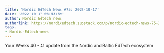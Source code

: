 ```yaml
---
title: 'Nordic EdTech News #75: 2022-10-17'
date: "2022-10-17 06:53:59"
author: Nordic Edtech news
authorlink: https://nordicedtech.substack.com/p/nordic-edtech-news-75-2022-10-17
tags:
- Nordic-Edtech-news
---
```

Your Weeks 40 - 41 update from the Nordic and Baltic EdTech ecosystem